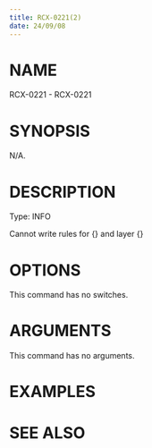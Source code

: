 ```yaml
---
title: RCX-0221(2)
date: 24/09/08
---
```


# NAME

RCX-0221 - RCX-0221

# SYNOPSIS

N/A.

# DESCRIPTION

Type: INFO

Cannot write <OVERUNDER> rules for <DensityModel> {} and layer {}

# OPTIONS

This command has no switches.

# ARGUMENTS

This command has no arguments.

# EXAMPLES

# SEE ALSO
